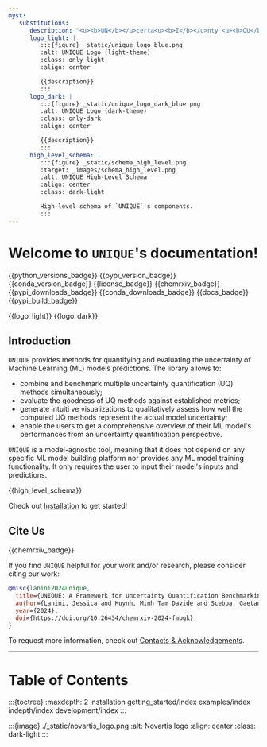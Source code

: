 ```yaml
---
myst:
   substitutions:
      description: "<u><b>UN</b></u>certa<u><b>I</b></u>nty <u><b>QU</b></u>antification b<u><b>E</b></u>nchmark: a Python library for benchmarking uncertainty estimation and quantification methods for Machine Learning models predictions."
      logo_light: |
         :::{figure} _static/unique_logo_blue.png
         :alt: UNIQUE Logo (light-theme)
         :class: only-light
         :align: center

         {{description}}
         :::
      logo_dark: |
         :::{figure} _static/unique_logo_dark_blue.png
         :alt: UNIQUE Logo (dark-theme)
         :class: only-dark
         :align: center

         {{description}}
         :::
      high_level_schema: |
         :::{figure} _static/schema_high_level.png
         :target: _images/schema_high_level.png
         :alt: UNIQUE High-Level Schema
         :align: center
         :class: dark-light

         High-level schema of `UNIQUE`'s components.
         :::
---
```


# Welcome to `UNIQUE`'s documentation!

{{python_versions_badge}} {{pypi_version_badge}} {{conda_version_badge}} {{license_badge}} {{chemrxiv_badge}} {{pypi_downloads_badge}} {{conda_downloads_badge}} {{docs_badge}} {{pypi_build_badge}}

{{logo_light}} {{logo_dark}}

## Introduction

`UNIQUE` provides methods for quantifying and evaluating the uncertainty of Machine Learning (ML) models predictions. The library allows to:
* combine and benchmark multiple uncertainty quantification (UQ) methods simultaneously;
* evaluate the goodness of UQ methods against established metrics;
* generate intuiti ve visualizations to qualitatively assess how well the computed UQ methods represent the actual model uncertainty;
* enable the users to get a comprehensive overview of their ML model's performances from an uncertainty quantification perspective.

`UNIQUE` is a model-agnostic tool, meaning that it does not depend on any specific ML model building platform nor provides any ML model training functionality. It only requires the user to input their model's inputs and predictions.

{{high_level_schema}}


Check out [Installation](./installation.md) to get started!

## Cite Us

{{chemrxiv_badge}}

If you find `UNIQUE` helpful for your work and/or research, please consider citing our work:

```bibtex
@misc{lanini2024unique,
  title={UNIQUE: A Framework for Uncertainty Quantification Benchmarking},
  author={Lanini, Jessica and Huynh, Minh Tam Davide and Scebba, Gaetano and Schneider, Nadine and Rodr{\'\i}guez-P{\'e}rez, Raquel},
  year={2024},
  doi={https://doi.org/10.26434/chemrxiv-2024-fmbgk},
}
```

To request more information, check out [Contacts & Acknowledgements](development/contacts.md#contacts--acknowledgements).


---

# Table of Contents

:::{toctree}
:maxdepth: 2
installation
getting_started/index
examples/index
indepth/index
development/index
:::

:::{image} ./_static/novartis_logo.png
:alt: Novartis logo
:align: center
:class: dark-light
:::
